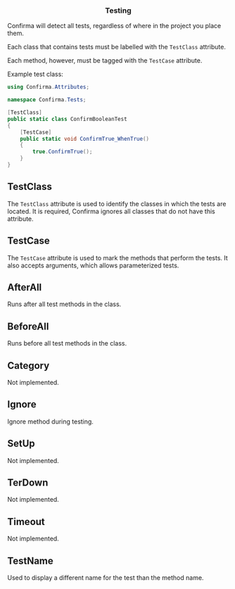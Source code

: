 <div align="center">
	<h3>Testing</h1>
</div>

Confirma will detect all tests, regardless of where in the project you place them.

Each class that contains tests must be labelled with the `TestClass` attribute.

Each method, however, must be tagged with the `TestCase` attribute.

Example test class:

```cs
using Confirma.Attributes;

namespace Confirma.Tests;

[TestClass]
public static class ConfirmBooleanTest
{
	[TestCase]
	public static void ConfirmTrue_WhenTrue()
	{
		true.ConfirmTrue();
	}
}
```

## TestClass

The `TestClass` attribute is used to identify the classes in which the tests are located.
It is required, Confirma ignores all classes that do not have this attribute.

## TestCase

The `TestCase` attribute is used to mark the methods that perform the tests.
It also accepts arguments, which allows parameterized tests.

## AfterAll

Runs after all test methods in the class.

## BeforeAll

Runs before all test methods in the class.

## Category

Not implemented.

## Ignore

Ignore method during testing.

## SetUp

Not implemented.

## TerDown

Not implemented.

## Timeout

Not implemented.

## TestName

Used to display a different name for the test than the method name.
